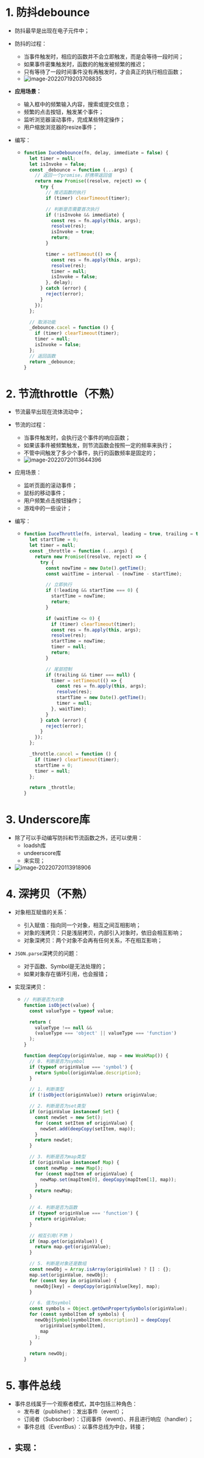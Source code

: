 # 1. 防抖debounce

- 防抖最早是出现在电子元件中；

- 防抖的过程：

  - 当事件触发时，相应的函数并不会立即触发，而是会等待一段时间；
  - 如果事件密集触发时，函数的的触发被频繁的推迟；
  - 只有等待了一段时间事件没有再触发时，才会真正的执行相应函数；
  - ![image-20220719203708835](https://raw.githubusercontent.com/ICE-XIAOWU/picxImg/master/img/image-20220719203708835.png)

- **应用场景：**

  - 输入框中的频繁输入内容，搜索或提交信息；
  - 频繁的点击按钮，触发某个事件；
  - 监听浏览器滚动事件，完成某些特定操作；
  - 用户缩放浏览器的resize事件；

- 编写：

  - ```js
    function IuceDebounce(fn, delay, immediate = false) {
      let timer = null;
      let isInvoke = false;
      const _debounce = function (...args) {
        // 返回一个promise，好携带返回值
        return new Promise((resolve, reject) => {
          try {
            // 推迟函数的执行
            if (timer) clearTimeout(timer);
    
            // 判断是否需要首次执行
            if (!isInvoke && immediate) {
              const res = fn.apply(this, args);
              resolve(res);
              isInvoke = true;
              return;
            }
    
            timer = setTimeout(() => {
              const res = fn.apply(this, args);
              resolve(res);
              timer = null;
              isInvoke = false;
            }, delay);
          } catch (error) {
            reject(error);
          }
        });
      };
    
      // 取消功能
      _debounce.cacel = function () {
        if (timer) clearTimeout(timer);
        timer = null;
        isInvoke = false;
      };
      // 返回函数
      return _debounce;
    }
    ```

# 2. 节流throttle（不熟）

- 节流最早出现在流体流动中；

- 节流的过程：

  - 当事件触发时，会执行这个事件的响应函数；
  - 如果该事件被频繁触发，则节流函数会按照一定的频率来执行；
  - 不管中间触发了多少个事件，执行的函数频率是固定的；
  - ![image-20220720113644396](https://raw.githubusercontent.com/ICE-XIAOWU/picxImg/master/img/image-20220720113644396.png)

- 应用场景：

  - 监听页面的滚动事件；
  - 鼠标的移动事件；
  - 用户频繁点击按钮操作；
  - 游戏中的一些设计；

- 编写：

  - ```js
    function IuceThrottle(fn, interval, leading = true, trailing = true) {
      let startTime = 0;
      let timer = null;
      const _throttle = function (...args) {
        return new Promise((resolve, reject) => {
          try {
            const nowTime = new Date().getTime();
            const waitTime = interval - (nowTime - startTime);
    
            // 立即执行
            if (!leading && startTime === 0) {
              startTime = nowTime;
              return;
            }
    
            if (waitTime <= 0) {
              if (timer) clearTimeout(timer);
              const res = fn.apply(this, args);
              resolve(res);
              startTime = nowTime;
              timer = null;
              return;
            }
    
            // 尾部控制
            if (trailing && timer === null) {
              timer = setTimeout(() => {
                const res = fn.apply(this, args);
                resolve(res);
                startTime = new Date().getTime();
                timer = null;
              }, waitTime);
            }
          } catch (error) {
            reject(error);
          }
        });
      };
    
      _throttle.cancel = function () {
        if (timer) clearTimeout(timer);
        startTime = 0;
        timer = null;
      };
    
      return _throttle;
    }
    ```

# 3. Underscore库

- 除了可以手动编写防抖和节流函数之外，还可以使用：
  - loadsh库
  - undeerscore库
  - 来实现；
- ![image-20220720113918906](https://raw.githubusercontent.com/ICE-XIAOWU/picxImg/master/img/image-20220720113918906.png)

# 4. 深拷贝（不熟）

- 对象相互赋值的关系：

  - 引入赋值：指向同一个对象，相互之间互相影响；
  - 对象的浅拷贝：只是浅层拷贝，内部引入对象时，依旧会相互影响；
  - 对象深拷贝：两个对象不会再有任何关系，不在相互影响；

- `JSON.parse`深拷贝的问题：

  - 对于函数、Symbol是无法处理的；
  - 如果对象存在循环引用，也会报错；

- 实现深拷贝：

  - ```js
    // 判断是否为对象
    function isObject(value) {
      const valueType = typeof value;
    
      return (
        valueType !== null &&
        (valueType === 'object' || valueType === 'function')
      );
    }
    
    function deepCopy(originValue, map = new WeakMap()) {
      // 0. 判断是否为symbol
      if (typeof originValue === 'symbol') {
        return Symbol(originValue.description);
      }
    
      // 1. 判断类型
      if (!isObject(originValue)) return originValue;
    
      // 2. 判断是否为set类型
      if (originValue instanceof Set) {
        const newSet = new Set();
        for (const setItem of originValue) {
          newSet.add(deepCopy(setItem, map));
        }
        return newSet;
      }
    
      // 3. 判断是否为map类型
      if (originValue instanceof Map) {
        const newMap = new Map();
        for (const mapItem of originValue) {
          newMap.set(mapItem[0], deepCopy(mapItem[1], map));
        }
        return newMap;
      }
    
      // 4. 判断是否为函数
      if (typeof originValue === 'function') {
        return originValue;
      }
    
      // 相互引用(不熟 )
      if (map.get(originValue)) {
        return map.get(originValue);
      }
    
      // 5. 判断是对象还是数组
      const newObj = Array.isArray(originValue) ? [] : {};
      map.set(originValue, newObj);
      for (const key in originValue) {
        newObj[key] = deepCopy(originValue[key], map);
      }
    
      // 6. 值为symbol
      const symbols = Object.getOwnPropertySymbols(originValue);
      for (const symbolItem of symbols) {
        newObj[Symbol(symbolItem.description)] = deepCopy(
          originValue[symbolItem],
          map
        );
      }
    
      return newObj;
    }
    ```

# 5. 事件总线

- 事件总线属于一个观察者模式，其中包括三种角色：
  - 发布者（publisher）：发出事件（event）；
  - 订阅者（Subscriber）：订阅事件（event）、并且进行响应（handler）；
  - 事件总线（EventBus）：以事件总线为中台，转接；
- 实现：
  - 

